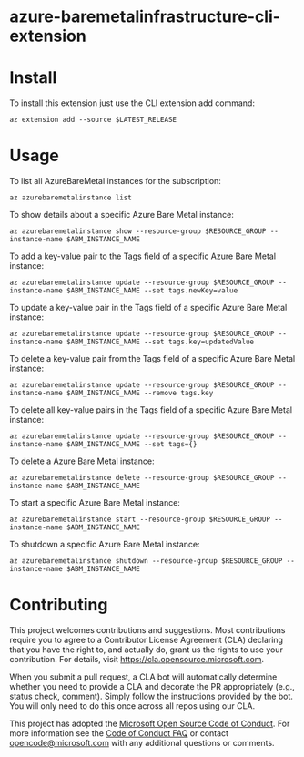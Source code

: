 # azure-baremetalinfrastructure-cli-extension

# Install

To install this extension just use the CLI extension add command:

```
az extension add --source $LATEST_RELEASE
```

# Usage

To list all AzureBareMetal instances for the subscription:

```
az azurebaremetalinstance list
```

To show details about a specific Azure Bare Metal instance:

```
az azurebaremetalinstance show --resource-group $RESOURCE_GROUP --instance-name $ABM_INSTANCE_NAME
```

To add a key-value pair to the Tags field of a specific Azure Bare Metal instance:

```
az azurebaremetalinstance update --resource-group $RESOURCE_GROUP --instance-name $ABM_INSTANCE_NAME --set tags.newKey=value
```

To update a key-value pair in the Tags field of a specific Azure Bare Metal instance:

```
az azurebaremetalinstance update --resource-group $RESOURCE_GROUP --instance-name $ABM_INSTANCE_NAME --set tags.key=updatedValue
```

To delete a key-value pair from the Tags field of a specific Azure Bare Metal instance:

```
az azurebaremetalinstance update --resource-group $RESOURCE_GROUP --instance-name $ABM_INSTANCE_NAME --remove tags.key
```

To delete all key-value pairs in the Tags field of a specific Azure Bare Metal instance:

```
az azurebaremetalinstance update --resource-group $RESOURCE_GROUP --instance-name $ABM_INSTANCE_NAME --set tags={}
```

To delete a Azure Bare Metal instance:

```
az azurebaremetalinstance delete --resource-group $RESOURCE_GROUP --instance-name $ABM_INSTANCE_NAME
```

To start a specific Azure Bare Metal instance:

```
az azurebaremetalinstance start --resource-group $RESOURCE_GROUP --instance-name $ABM_INSTANCE_NAME
```

To shutdown a specific Azure Bare Metal instance:

```
az azurebaremetalinstance shutdown --resource-group $RESOURCE_GROUP --instance-name $ABM_INSTANCE_NAME
```

# Contributing

This project welcomes contributions and suggestions. Most contributions require you to agree to a
Contributor License Agreement (CLA) declaring that you have the right to, and actually do, grant us
the rights to use your contribution. For details, visit https://cla.opensource.microsoft.com.

When you submit a pull request, a CLA bot will automatically determine whether you need to provide
a CLA and decorate the PR appropriately (e.g., status check, comment). Simply follow the instructions
provided by the bot. You will only need to do this once across all repos using our CLA.

This project has adopted the [Microsoft Open Source Code of Conduct](https://opensource.microsoft.com/codeofconduct/).
For more information see the [Code of Conduct FAQ](https://opensource.microsoft.com/codeofconduct/faq/) or
contact [opencode@microsoft.com](mailto:opencode@microsoft.com) with any additional questions or comments.
